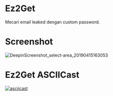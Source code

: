 # Ez2Get
Mecari email leaked dengan custom password.
# Screenshot
![DeepinScreenshot_select-area_20190415163053](https://user-images.githubusercontent.com/32659320/56122804-6fb2be00-5f9d-11e9-98a9-38320a4d59df.png)
<br>
# Ez2Get ASCIICast
[![asciicast](https://asciinema.org/a/219356.png)](https://asciinema.org/a/240938)
